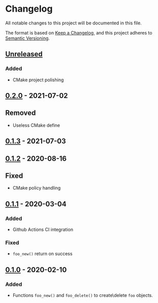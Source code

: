 # Changelog

All notable changes to this project will be documented in this file.

The format is based on [Keep a Changelog](https://keepachangelog.com/en/1.0.0/),
and this project adheres to [Semantic Versioning](https://semver.org/spec/v2.0.0.html).

## [Unreleased]

### Added

- CMake project polishing

## [0.2.0] - 2021-07-02

## Removed

- Useless CMake define

## [0.1.3] - 2021-07-03

## [0.1.2] - 2020-08-16

## Fixed

- CMake policy handling

## [0.1.1] - 2020-03-04

### Added

- Github Actions CI integration

### Fixed

- `foo_new()` return on success

## [0.1.0] - 2020-02-10

### Added

- Functions `foo_new()` and `foo_delete()` to create\delete `foo` objects.

[Unreleased]: https://github.com/evpobr/libfoo/compare/v0.2.0...HEAD
[0.2.0]: https://github.com/evpobr/libfoo/compare/v0.1.3...v0.2.0
[0.1.3]: https://github.com/evpobr/libfoo/compare/v0.1.2...v0.1.3
[0.1.2]: https://github.com/evpobr/libfoo/compare/v0.1.1...v0.1.2
[0.1.1]: https://github.com/evpobr/libfoo/compare/v0.1.0...v0.1.1
[0.1.0]: https://github.com/evpobr/libfoo/releases/tag/v0.1.0
